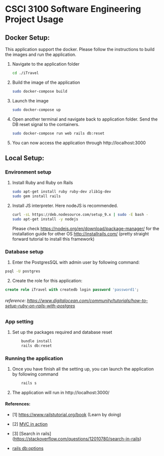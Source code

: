 # CSCI 3100 Software Engineering Project Usage

## Docker Setup:
This application support the docker. Please follow the instructions to build the images and run the application.
1. Navigate to the application folder
    ```bash
    cd ./iTravel
    ```
2. Build the image of the application
    ```bash
    sudo docker-compose build 
    ```
3. Launch the image
    ```bash
    sudo docker-compose up
    ```
4. Open another terminal and navigate back to application folder. Send the DB reset signal to the containers.
    ```bash
    sudo docker-compose run web rails db:reset
    ```
5. You can now access the application through http://localhost:3000

## Local Setup:

### Environment setup
1. Install Ruby and Ruby on Rails
    ```bash
    sudo apt-get install ruby ruby-dev zlib1g-dev
    sudo gem install rails
    ```
2. Install JS interpreter. Here nodeJS is recommended.
    ```bash
    curl -sL https://deb.nodesource.com/setup_9.x | sudo -E bash -
    sudo apt-get install -y nodejs
    ```
    Please check https://nodejs.org/en/download/package-manager/ for the installation guide for other OS
http://installrails.com/ (pretty straight forward tutorial to install this framework)

### Database setup
1. Enter the PostgresSQL with admin user by following command:
```bash
psql -U postgres
```
2. Create the role for this application:
```sql
create role iTravel with createdb login password 'password1';
```
###### reference: https://www.digitalocean.com/community/tutorials/how-to-setup-ruby-on-rails-with-postgres

### App setting
1. Set up the packages required and database reset
    ```bash
        bundle install
        rails db:reset
    ```

### Running the application
1. Once you have finish all the setting up, you can launch the application by following command
    ```bash
        rails s
    ```
2. The application will run in http://localhost:3000/

#### References:
- [1] https://www.railstutorial.org/book (Learn by doing)
- [2] [MVC in action](https://www.railstutorial.org/book/toy_app#sec-mvc_in_action)
- [3] [Search in rails] (https://stackoverflow.com/questions/12010780/search-in-rails)

- [rails db:options](https://stackoverflow.com/questions/10301794/difference-between-rake-dbmigrate-dbreset-and-dbschemaload)

